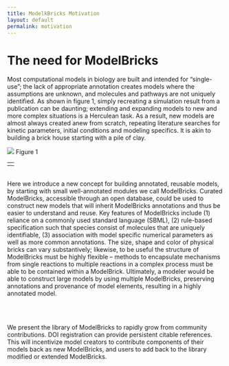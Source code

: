 ```yaml
---
title: ModelkBricks Motivation
layout: default
permalink: motivation
---
```


# The need for ModelBricks 

Most computational models in biology are built and intended for “single-use”; the lack of appropriate annotation creates models 
where the assumptions are unknown, and molecules and pathways are not uniquely identified. As shown in figure 1, simply recreating a simulation result from a publication can be daunting; extending and expanding models to new and more complex situations is a Herculean task. As a result, new models are almost always created anew from scratch, repeating literature searches for kinetic parameters, 
initial conditions and modeling specifics.  It is akin to building a brick house starting with a pile of clay.
<br>
<table>
  <center>
  <td> 
  <tr><image src="/images/problems1loop.gif"/></tr> 
  <tr> Figure 1 </tr>
  </td> 
  </center>
 </table>

<br>
Here we introduce a new concept for building annotated, reusable models, by starting with small well-annotated modules we 
call ModelBricks.  Curated ModelBricks, accessible through an open database, could be used to construct new models that will 
inherit ModelBricks annotations and thus be easier to understand and reuse.  Key features of ModelBricks include (1) reliance 
on a commonly used standard language (SBML), (2) rule-based specification such that species consist of molecules that are uniquely 
identifiable, (3) association with model specific numerical parameters as well as more common annotations.  The size, shape and 
color of physical bricks can vary substantively; likewise, to be useful the structure of ModelBricks must be highly flexible – 
methods to encapsulate mechanisms from single reactions to multiple reactions in a complex process must be able to be contained 
within a ModelBrick. Ultimately, a modeler would be able to construct large models by using multiple ModelBricks, preserving 
annotations and provenance of model elements, resulting in a highly annotated model.

<br><br>

We present the library of ModelBricks to rapidly grow from community contributions. DOI registration can provide persistent 
citable references. This will incentivize model creators to contribute components of their models back as new ModelBricks, 
and users to add back to the library modified or extended ModelBricks. 
